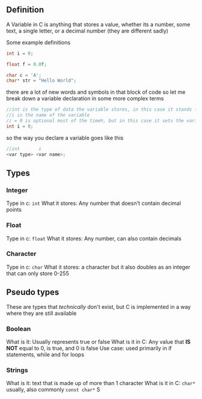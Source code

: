## Definition 
A Variable in C is anything that stores a value, whether its a number, some text, a single letter, or a decimal number (they are different sadly)

Some example definitions
```c
int i = 0;

float f = 0.0f;

char c = 'A';
char* str = "Hello World";

```

there are a lot of new words and symbols in that block of code so let me break down a variable declaration in some more complex terms
```c
//int is the type of data the variable stores, in this case it stands for integer
//i is the name of the variable
// = 0 is optional most of the time®, but in this case it sets the variable to 0 immediately
int i = 0;
```
so the way you declare a variable goes like this
```c
//int       i
<var type> <var name>;
```
## Types

### Integer
Type in c: `int`
What it stores: Any number that doesn't contain decimal points

### Float
Type in c: `float`
What it stores: Any number, can also contain decimals

### Character 
Type in c: `char`
What it stores: a character but it also doubles as an integer that can only store 0-255

## Pseudo types

These are types that *technically* don't exist, but C is implemented in a way where they are still available

### Boolean
What is it: Usually represents true or false
What is it in C: Any value that **IS NOT** equal to 0, is true, and 0 is false
Use case: used primarily in if statements, while and for loops

### Strings
What is it: text that is made up of more than 1 character
What is it in C: `char*` usually, also commonly `const char*` 
S



